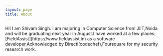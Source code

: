 ```yaml
---
layout: page
title: About
---
```


<p class="message">
 Hi! I am Shivam Singh. I am majoring in Computer Science from JIIT,Noida and will be graduating next year in August.I have worked at a few places: [FieldAssist](https://www.fieldassist.in) as a software developer,Acknowledged by Directi(codechef),Foursquare for my security research work.
</p>


